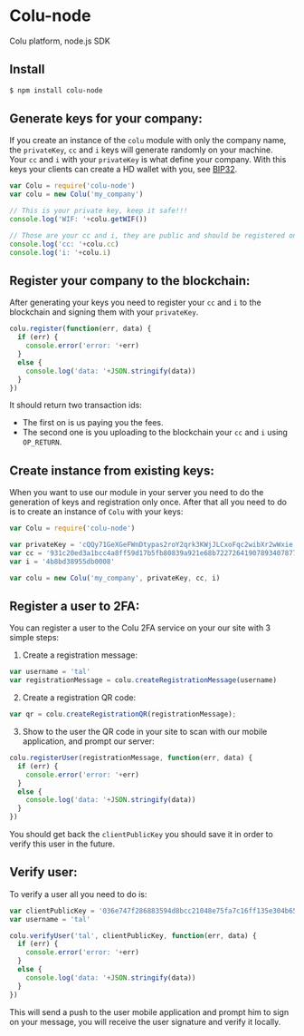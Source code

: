 # Colu-node
Colu platform, node.js SDK

## Install

```bash
$ npm install colu-node
```

## Generate keys for your company:
If you create an instance of the ```colu``` module with only the company name, the ```privateKey```, ```cc``` and ```i``` keys will generate randomly on your machine.  
Your ```cc``` and ```i``` with your ```privateKey``` is what define your company. With this keys your clients can create a HD wallet with you, see [BIP32](https://github.com/bitcoin/bips/blob/master/bip-0032.mediawiki).
```js
var Colu = require('colu-node')
var colu = new Colu('my_company')

// This is your private key, keep it safe!!!
console.log('WIF: '+colu.getWIF())

// Those are your cc and i, they are public and should be registered on the blockchain using the register method.
console.log('cc: '+colu.cc) 
console.log('i: '+colu.i)
```

## Register your company to the blockchain:
After generating your keys you need to register your ```cc``` and ```i``` to the blockchain and signing them with your ```privateKey```.

```js
colu.register(function(err, data) {
  if (err) {
    console.error('error: '+err)
  }
  else {
    console.log('data: '+JSON.stringify(data))
  }
})
```

It should return two transaction ids:
* The first on is us paying you the fees.
* The second one is you uploading to the blockchain your ```cc``` and ```i``` using ```OP_RETURN```.

## Create instance from existing keys:
When you want to use our module in your server you need to do the generation of keys and registration only once. After that all you need to do is to create an instance of ```Colu``` with your keys:
```js
var Colu = require('colu-node')

var privateKey = 'cQQy71GeXGeFWnDtypas2roY2qrk3KWjJLCxoFqc2wibXr2wWxie'
var cc = '931c20ed3a1bcc4a8ff59d17b5fb80839a921e68b722726419078934078778eb'
var i = '4b8bd38955db0008'

var colu = new Colu('my_company', privateKey, cc, i)
```

## Register a user to 2FA:
You can register a user to the Colu 2FA service on your our site with 3 simple steps:  
1. Create a registration message:
```js
var username = 'tal'
var registrationMessage = colu.createRegistrationMessage(username)
```
2. Create a registration QR code:
```js
var qr = colu.createRegistrationQR(registrationMessage);
```
3. Show to the user the QR code in your site to scan with our mobile application, and prompt our server:
```js
colu.registerUser(registrationMessage, function(err, data) {
  if (err) {
    console.error('error: '+err)
  }
  else {
    console.log('data: '+JSON.stringify(data))
  }
})
```
You should get back the ```clientPublicKey``` you should save it in order to verify this user in the future.

## Verify user:
To verify a user all you need to do is:
```js
var clientPublicKey = '036e747f286883594d8bcc21048e75fa7c16ff135e304b653416e8c74b073c2ee1'
var username = 'tal'

colu.verifyUser('tal', clientPublicKey, function(err, data) {
  if (err) {
    console.error('error: '+err)
  }
  else {
    console.log('data: '+JSON.stringify(data))
  }
})
```
This will send a push to the user mobile application and prompt him to sign on your message, you will receive the user signature and verify it locally.
